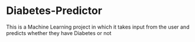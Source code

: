 # Diabetes-Predictor
This is a Machine Learning project in which it takes input from the user and predicts whether they have Diabetes or not
